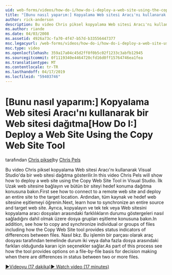 ```yaml
---
uid: web-forms/videos/how-do-i/how-do-i-deploy-a-web-site-using-the-copy-web-site-tool
title: "[Bunu nasıl yaparım:] Kopyalama Web sitesi Aracı'nı kullanarak bir Web sitesi dağıtma | Microsoft Docs"
author: rick-anderson
description: Bu video Chris piksel kopyalama Web sitesi Aracı'nı kullanarak Visual Studio'da bir web sitesi dağıtma gösterilir. Uzak web sitesine bağlanma ilk bakın ve...
ms.author: riande
ms.date: 04/03/2008
ms.assetid: 4926a73c-fa70-4f47-b57d-b33556447377
msc.legacyurl: /web-forms/videos/how-do-i/how-do-i-deploy-a-web-site-using-the-copy-web-site-tool
msc.type: video
ms.openlocfilehash: 359a17a04c45d2ff0f0b5c02f1233c3abfb12945
ms.sourcegitcommit: 0f1119340e4464720cfd16d0ff15764746ea1fea
ms.translationtype: MT
ms.contentlocale: tr-TR
ms.lasthandoff: 04/17/2019
ms.locfileid: "59403746"
---
```

# <a name="how-do-i-deploy-a-web-site-using-the-copy-web-site-tool"></a><span data-ttu-id="10114-104">[Bunu nasıl yaparım:] Kopyalama Web sitesi Aracı'nı kullanarak bir Web sitesi dağıtma</span><span class="sxs-lookup"><span data-stu-id="10114-104">[How Do I:] Deploy a Web Site Using the Copy Web Site Tool</span></span>

<span data-ttu-id="10114-105">tarafından [Chris piksel](https://twitter.com/chrispels)</span><span class="sxs-lookup"><span data-stu-id="10114-105">by [Chris Pels](https://twitter.com/chrispels)</span></span>

<span data-ttu-id="10114-106">Bu video Chris piksel kopyalama Web sitesi Aracı'nı kullanarak Visual Studio'da bir web sitesi dağıtma gösterilir.</span><span class="sxs-lookup"><span data-stu-id="10114-106">In this video Chris Pels will show how to deploy a web site using the Copy Web Site Tool in Visual Studio.</span></span> <span data-ttu-id="10114-107">İlk Uzak web sitesine bağlayın ve bütün bir siteyi hedef konuma dağıtma konusuna bakın.</span><span class="sxs-lookup"><span data-stu-id="10114-107">First see how to connect to a remote web site and deploy an entire site to the target location.</span></span> <span data-ttu-id="10114-108">Ardından, tüm kaynak ve hedef web sitesine eşitlemeyi öğrenin.</span><span class="sxs-lookup"><span data-stu-id="10114-108">Next, learn how to synchronize an entire source and target web site.</span></span> <span data-ttu-id="10114-109">Ayrıca, kopyalayın ve tek tek veya Web sitesini kopyalama aracı dosyaları arasındaki farklılıkların durumu göstergeleri nasıl sağladığını dahil olmak üzere dosya grupları eşitleme konusuna bakın.</span><span class="sxs-lookup"><span data-stu-id="10114-109">In addition, see how to copy and synchronize individual or groups of files including how the Copy Web Site tool provides status indicators of differences between files.</span></span> <span data-ttu-id="10114-110">Nasıl bkz. Bu işlemin bir parçası olarak araç dosyası tarafından temelinde durum iki veya daha fazla dosya arasındaki farkları olduğunda kararı için seçenekler sağlar.</span><span class="sxs-lookup"><span data-stu-id="10114-110">As part of this process see how the tool provides options on a file-by-file basis for decision making when there are differences in status between two or more files.</span></span>

[<span data-ttu-id="10114-111">&#9654;Videoyu (17 dakika)</span><span class="sxs-lookup"><span data-stu-id="10114-111">&#9654; Watch video (17 minutes)</span></span>](https://channel9.msdn.com/Blogs/ASP-NET-Site-Videos/how-do-i-deploy-a-web-site-using-the-copy-web-site-tool)
